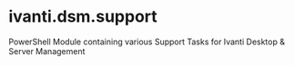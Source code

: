 # ivanti.dsm.support
PowerShell Module containing various Support Tasks for Ivanti Desktop &amp; Server Management
